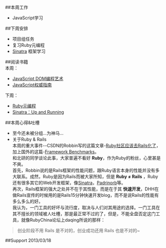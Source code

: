 ##本周工作
- JavaScript学习

##下周安排
- 项目组任务
- 复习Ruby元编程
- [Sinatra](http://www.sinatrarb.com/) 框架学习

##阅读书籍  
本周：  
- [JavaScript DOM编程艺术](http://book.douban.com/subject/1921890/)
- [JavaScript权威指南](http://book.douban.com/subject/2228378/)  

下周：    
- [Ruby元编程](http://book.douban.com/subject/7056800/)
- [Sinatra：Up and Running](http://book.douban.com/subject/6429591/)

##本周心得&吐槽  
- 至今还未被分组...为神马...
- 关于Ruby & Rails  
本周的重大事件--CSDN的Robbin写的这篇文章-[Ruby社区应该去Rails化了](http://robbinfan.com/blog/40/ruby-off-rails)，加上国外的这篇-[Framework Benchmarks](http://www.techempower.com/blog/2013/03/28/framework-benchmarks/)。  
和北研的同学谈论此事，大家普遍不看好 **Ruby**，作为Ruby的粉丝，心里甚是不爽。  
首先，Robbin说的是Rails框架的性能问题，跟Ruby语言本身的性能并没有多大联系。成然，Ruby是因为Rails而被大家所知，但是 **Ruby ≠ Rails** ，Ruby还有很多其它的Web开发框架，像[Sinatra](http://www.sinatrarb.com/)，[Padrinorb](http://www.padrinorb.com/)等。  
再次，Rails框架的强大之处并不在于其性能，而是在于其 **快速开发**，DHH在做Rails宣传的时候用的是Rails15分钟快速开发blog，而不是说Rails的性能有多么多么的好。  
我认为，一门工具的好坏与流行度，取决与人们对其用途的选择。一门工具在其不擅长的领域被人吐槽，那是最正常不过的了，但是，不能全盘否定这门工具，就像RubyChina论坛上daqing所说的那样：  
> 创业阶段不用 Rails 是不对的，创业成功还用 Rails 也是不对的~

##Support 2013/03/18

